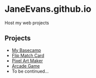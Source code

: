 # JaneEvans.github.io

Host my web projects

## Projects
* [My Basecamp](https://janeevans.github.io/my-portfolio-website/)
* [Flip Match Card](https://janeevans.github.io/match-card/)
* [Pixel Art Maker](https://janeevans.github.io/pixel-art-maker/)
* [Arcade Game](https://janeevans.github.io/arcade-game/)
* To be continued...

